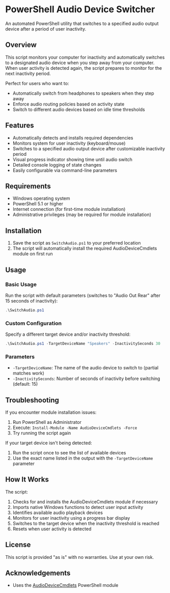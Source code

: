 # PowerShell Audio Device Switcher

An automated PowerShell utility that switches to a specified audio output device after a period of user inactivity.

## Overview

This script monitors your computer for inactivity and automatically switches to a designated audio device when you step away from your computer. When user activity is detected again, the script prepares to monitor for the next inactivity period.

Perfect for users who want to:
- Automatically switch from headphones to speakers when they step away
- Enforce audio routing policies based on activity state
- Switch to different audio devices based on idle time thresholds

## Features

- Automatically detects and installs required dependencies
- Monitors system for user inactivity (keyboard/mouse)
- Switches to a specified audio output device after customizable inactivity period
- Visual progress indicator showing time until audio switch
- Detailed console logging of state changes
- Easily configurable via command-line parameters

## Requirements

- Windows operating system
- PowerShell 5.1 or higher
- Internet connection (for first-time module installation)
- Administrative privileges (may be required for module installation)

## Installation

1. Save the script as `SwitchAudio.ps1` to your preferred location
2. The script will automatically install the required AudioDeviceCmdlets module on first run

## Usage

### Basic Usage

Run the script with default parameters (switches to "Audio Out Rear" after 15 seconds of inactivity):

```powershell
.\SwitchAudio.ps1
```

### Custom Configuration

Specify a different target device and/or inactivity threshold:

```powershell
.\SwitchAudio.ps1 -TargetDeviceName "Speakers" -InactivitySeconds 30
```

### Parameters

- `-TargetDeviceName`: The name of the audio device to switch to (partial matches work)
- `-InactivitySeconds`: Number of seconds of inactivity before switching (default: 15)

## Troubleshooting

If you encounter module installation issues:

1. Run PowerShell as Administrator
2. Execute: `Install-Module -Name AudioDeviceCmdlets -Force`
3. Try running the script again

If your target device isn't being detected:

1. Run the script once to see the list of available devices
2. Use the exact name listed in the output with the `-TargetDeviceName` parameter

## How It Works

The script:
1. Checks for and installs the AudioDeviceCmdlets module if necessary
2. Imports native Windows functions to detect user input activity
3. Identifies available audio playback devices
4. Monitors for user inactivity using a progress bar display
5. Switches to the target device when the inactivity threshold is reached
6. Resets when user activity is detected

## License

This script is provided "as is" with no warranties. Use at your own risk.

## Acknowledgements

- Uses the [AudioDeviceCmdlets](https://www.powershellgallery.com/packages/AudioDeviceCmdlets/) PowerShell module
